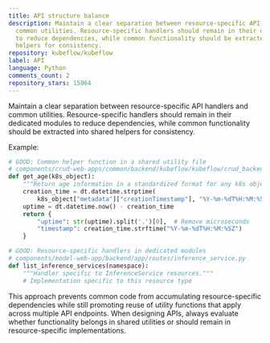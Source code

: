 ```yaml
---
title: API structure balance
description: Maintain a clear separation between resource-specific API handlers and
  common utilities. Resource-specific handlers should remain in their dedicated modules
  to reduce dependencies, while common functionality should be extracted into shared
  helpers for consistency.
repository: kubeflow/kubeflow
label: API
language: Python
comments_count: 2
repository_stars: 15064
---
```


Maintain a clear separation between resource-specific API handlers and common utilities. Resource-specific handlers should remain in their dedicated modules to reduce dependencies, while common functionality should be extracted into shared helpers for consistency.

Example:
```python
# GOOD: Common helper function in a shared utility file
# components/crud-web-apps/common/backend/kubeflow/kubeflow/crud_backend/helpers.py
def get_age(k8s_object):
    """Return age information in a standardized format for any k8s object."""
    creation_time = dt.datetime.strptime(
        k8s_object["metadata"]["creationTimestamp"], "%Y-%m-%dT%H:%M:%SZ")
    uptime = dt.datetime.now() - creation_time
    return {
        "uptime": str(uptime).split('.')[0],  # Remove microseconds
        "timestamp": creation_time.strftime("%Y-%m-%dT%H:%M:%SZ")
    }

# GOOD: Resource-specific handlers in dedicated modules
# components/model-web-app/backend/app/routes/inference_service.py
def list_inference_services(namespace):
    """Handler specific to InferenceService resources."""
    # Implementation specific to this resource type
```

This approach prevents common code from accumulating resource-specific dependencies while still promoting reuse of utility functions that apply across multiple API endpoints. When designing APIs, always evaluate whether functionality belongs in shared utilities or should remain in resource-specific implementations.
